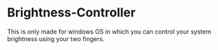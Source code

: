 # Brightness-Controller
This is only made for windows OS in which you can control your system brightness using your two fingers.
